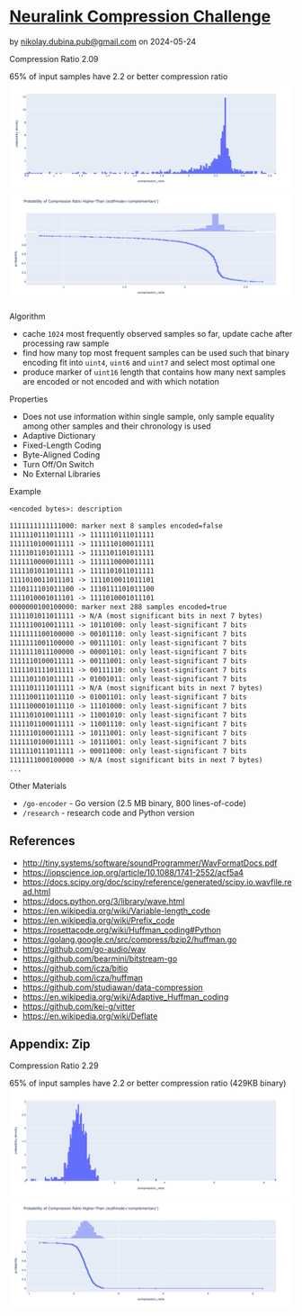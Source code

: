 # [Neuralink Compression Challenge](https://content.neuralink.com/compression-challenge/README.html)

by nikolay.dubina.pub@gmail.com on 2024-05-24

Compression Ratio 2.09

65% of input samples have 2.2 or better compression ratio
![](./research/compression_ratio_distribution_input_files.png)
![](./research/compression_ratio_distribution_input_files_ecdf.png)

Algorithm
- cache `1024` most frequently observed samples so far, update cache after processing raw sample
- find how many top most frequent samples can be used such that binary encoding fit into `uint4`, `uint6` and `uint7` and select most optimal one
- produce marker of `uint16` length that contains how many next samples are encoded or not encoded and with which notation

Properties
- Does not use information within single sample, only sample equality among other samples and their chronology is used
- Adaptive Dictionary
- Fixed-Length Coding
- Byte-Aligned Coding
- Turn Off/On Switch
- No External Libraries

Example

```
<encoded bytes>: description
```

```
1111111111111000: marker next 8 samples encoded=false
1111110111011111 -> 1111110111011111
1111110100011111 -> 1111110100011111
1111101101011111 -> 1111101101011111
1111110000011111 -> 1111110000011111
1111101011011111 -> 1111101011011111
1111010011011101 -> 1111010011011101
1110111101011100 -> 1110111101011100
1111010001011101 -> 1111010001011101
0000000100100000: marker next 288 samples encoded=true
1111101011011111 -> N/A (most significant bits in next 7 bytes)
1111110010011111 -> 10110100: only least-significant 7 bits
1111111100100000 -> 00101110: only least-significant 7 bits
1111111001100000 -> 00111101: only least-significant 7 bits
1111111011100000 -> 00001101: only least-significant 7 bits
1111110100011111 -> 00111001: only least-significant 7 bits
1111101111011111 -> 00111110: only least-significant 7 bits
1111101101011111 -> 01001011: only least-significant 7 bits
1111101111011111 -> N/A (most significant bits in next 7 bytes)
1111100111011110 -> 01001101: only least-significant 7 bits
1111100001011110 -> 11101000: only least-significant 7 bits
1111101010011111 -> 11001010: only least-significant 7 bits
1111101100011111 -> 11001110: only least-significant 7 bits
1111110100011111 -> 10111001: only least-significant 7 bits
1111110100011111 -> 10111001: only least-significant 7 bits
1111110111011111 -> 00011000: only least-significant 7 bits
1111111000100000 -> N/A (most significant bits in next 7 bytes)
...
```

Other Materials
- `/go-encoder` - Go version (2.5 MB binary, 800 lines-of-code)
- `/research` - research code and Python version

## References

* http://tiny.systems/software/soundProgrammer/WavFormatDocs.pdf
* https://iopscience.iop.org/article/10.1088/1741-2552/acf5a4
* https://docs.scipy.org/doc/scipy/reference/generated/scipy.io.wavfile.read.html
* https://docs.python.org/3/library/wave.html
* https://en.wikipedia.org/wiki/Variable-length_code
* https://en.wikipedia.org/wiki/Prefix_code
* https://rosettacode.org/wiki/Huffman_coding#Python
* https://golang.google.cn/src/compress/bzip2/huffman.go
* https://github.com/go-audio/wav
* https://github.com/bearmini/bitstream-go
* https://github.com/icza/bitio
* https://github.com/icza/huffman
* https://github.com/studiawan/data-compression
* https://en.wikipedia.org/wiki/Adaptive_Huffman_coding
* https://github.com/kei-g/vitter
* https://en.wikipedia.org/wiki/Deflate

## Appendix: Zip

Compression Ratio 2.29

65% of input samples have 2.2 or better compression ratio (429KB binary)
![](./research/zip_compression_ratio_distribution_input_files.png)
![](./research/zip_compression_ratio_distribution_input_files_ecdf.png)
